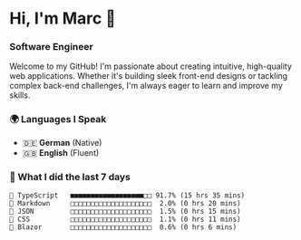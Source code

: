 # Hi, I'm Marc 👋 
### Software Engineer

Welcome to my GitHub! I'm passionate about creating intuitive, high-quality web applications. Whether it's building sleek front-end designs or tackling complex back-end challenges, I'm always eager to learn and improve my skills.  

### 🌍 Languages I Speak  
- 🇩🇪 **German** (Native)  
- 🇬🇧 **English** (Fluent)

### 🤯 What I did the last 7 days

```
🔷 TypeScript   ■■■■■■■■■■■■■■■■■■□□ 91.7% (15 hrs 35 mins)
📝 Markdown     □□□□□□□□□□□□□□□□□□□□  2.0% (0 hrs 20 mins)
📄 JSON         □□□□□□□□□□□□□□□□□□□□  1.5% (0 hrs 15 mins)
🎨 CSS          □□□□□□□□□□□□□□□□□□□□  1.1% (0 hrs 11 mins)
📄 Blazor       □□□□□□□□□□□□□□□□□□□□  0.6% (0 hrs 6 mins)
```